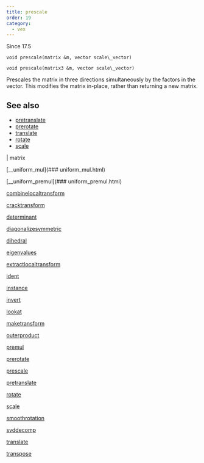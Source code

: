 ```yaml
---
title: prescale
order: 19
category:
  - vex
---
```




Since 17.5

`void prescale(matrix &m, vector scale\_vector)`

`void prescale(matrix3 &m, vector scale\_vector)`

Prescales the matrix in three directions simultaneously by the factors in the vector.
This modifies the matrix in-place, rather than returning a new matrix.



## See also

- [pretranslate](pretranslate.html)
- [prerotate](prerotate.html)
- [translate](translate.html)
- [rotate](rotate.html)
- [scale](scale.html)

|
matrix

[\_\_uniform\_mul](### uniform_mul.html)

[\_\_uniform\_premul](### uniform_premul.html)

[combinelocaltransform](combinelocaltransform.html)

[cracktransform](cracktransform.html)

[determinant](determinant.html)

[diagonalizesymmetric](diagonalizesymmetric.html)

[dihedral](dihedral.html)

[eigenvalues](eigenvalues.html)

[extractlocaltransform](extractlocaltransform.html)

[ident](ident.html)

[instance](instance.html)

[invert](invert.html)

[lookat](lookat.html)

[maketransform](maketransform.html)

[outerproduct](outerproduct.html)

[premul](premul.html)

[prerotate](prerotate.html)

[prescale](prescale.html)

[pretranslate](pretranslate.html)

[rotate](rotate.html)

[scale](scale.html)

[smoothrotation](smoothrotation.html)

[svddecomp](svddecomp.html)

[translate](translate.html)

[transpose](transpose.html)
